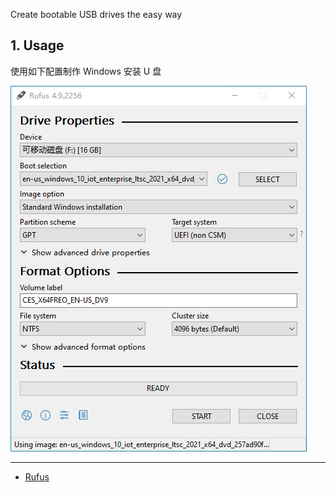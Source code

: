 Create bootable USB drives the easy way

## 1. Usage

使用如下配置制作 Windows 安装 U 盘

![使用如下配置制作 Windows 安装 U 盘](./../../../../../images/Rufus/%E4%BD%BF%E7%94%A8%E5%A6%82%E4%B8%8B%E9%85%8D%E7%BD%AE%E5%88%B6%E4%BD%9C%20Windows%20%E5%AE%89%E8%A3%85%20U%20%E7%9B%98.png)

---

- [Rufus](https://rufus.ie/en/)

